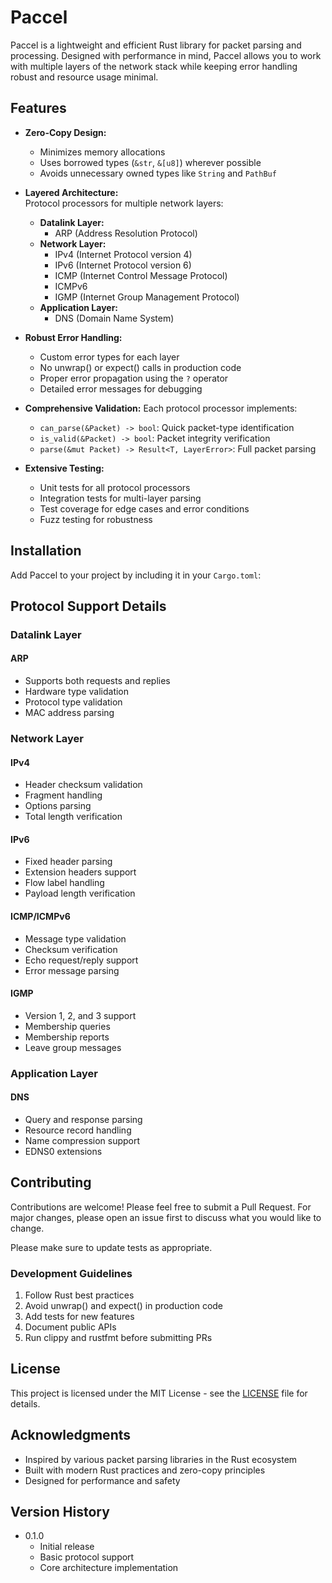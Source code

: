 # Paccel

Paccel is a lightweight and efficient Rust library for packet parsing and processing. Designed with performance in mind, Paccel allows you to work with multiple layers of the network stack while keeping error handling robust and resource usage minimal.

## Features

- **Zero-Copy Design:**
  - Minimizes memory allocations
  - Uses borrowed types (`&str`, `&[u8]`) wherever possible
  - Avoids unnecessary owned types like `String` and `PathBuf`

- **Layered Architecture:**  
  Protocol processors for multiple network layers:
  - **Datalink Layer:**
    - ARP (Address Resolution Protocol)
  - **Network Layer:**
    - IPv4 (Internet Protocol version 4)
    - IPv6 (Internet Protocol version 6)
    - ICMP (Internet Control Message Protocol)
    - ICMPv6
    - IGMP (Internet Group Management Protocol)
  - **Application Layer:**
    - DNS (Domain Name System)

- **Robust Error Handling:**
  - Custom error types for each layer
  - No unwrap() or expect() calls in production code
  - Proper error propagation using the `?` operator
  - Detailed error messages for debugging

- **Comprehensive Validation:**
  Each protocol processor implements:
  - `can_parse(&Packet) -> bool`: Quick packet-type identification
  - `is_valid(&Packet) -> bool`: Packet integrity verification
  - `parse(&mut Packet) -> Result<T, LayerError>`: Full packet parsing

- **Extensive Testing:**
  - Unit tests for all protocol processors
  - Integration tests for multi-layer parsing
  - Test coverage for edge cases and error conditions
  - Fuzz testing for robustness

## Installation

Add Paccel to your project by including it in your `Cargo.toml`:

## Protocol Support Details

### Datalink Layer

#### ARP
- Supports both requests and replies
- Hardware type validation
- Protocol type validation
- MAC address parsing

### Network Layer

#### IPv4
- Header checksum validation
- Fragment handling
- Options parsing
- Total length verification

#### IPv6
- Fixed header parsing
- Extension headers support
- Flow label handling
- Payload length verification

#### ICMP/ICMPv6
- Message type validation
- Checksum verification
- Echo request/reply support
- Error message parsing

#### IGMP
- Version 1, 2, and 3 support
- Membership queries
- Membership reports
- Leave group messages

### Application Layer

#### DNS
- Query and response parsing
- Resource record handling
- Name compression support
- EDNS0 extensions

## Contributing

Contributions are welcome! Please feel free to submit a Pull Request. For major changes, please open an issue first to discuss what you would like to change.

Please make sure to update tests as appropriate.

### Development Guidelines

1. Follow Rust best practices
2. Avoid unwrap() and expect() in production code
3. Add tests for new features
4. Document public APIs
5. Run clippy and rustfmt before submitting PRs

## License

This project is licensed under the MIT License - see the [LICENSE](LICENSE) file for details.

## Acknowledgments

- Inspired by various packet parsing libraries in the Rust ecosystem
- Built with modern Rust practices and zero-copy principles
- Designed for performance and safety

## Version History

- 0.1.0
  - Initial release
  - Basic protocol support
  - Core architecture implementation
